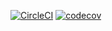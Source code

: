 [![CircleCI](https://circleci.com/gh/gitsah/Mobile-app-dev-HW3.svg?style=svg)](https://circleci.com/gh/gitsah/Mobile-app-dev-HW3)
[![codecov](https://codecov.io/gh/gitsah/Mobile-app-dev-HW3/branch/master/graph/badge.svg)](https://codecov.io/gh/gitsah/Mobile-app-dev-HW3)